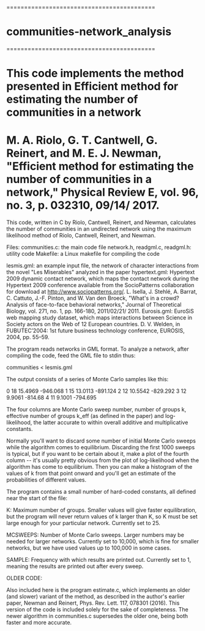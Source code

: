 ==========================================
# communities-network_analysis
==========================================
# This code implements the method presented in Efficient method for estimating the number of communities in a network
# M. A. Riolo, G. T. Cantwell, G. Reinert, and M. E. J. Newman, "Efficient method for estimating the number of communities in a network," Physical Review E, vol. 96, no. 3, p. 032310, 09/14/ 2017.

This code, written in C by Riolo, Cantwell, Reinert, and Newman, calculates the number of communities in an
undirected network using the maximum likelihood method of Riolo, Cantwell,
Reinert, and Newman.

Files:
  communities.c: the main code file
  network.h, readgml.c, readgml.h: utility code
  Makefile: a Linux makefile for compiling the code
  
  lesmis.gml: an example input file, the network of character interactions
    from the novel "Les Miserables" analyzed in the paper
  hypertext.gml: Hypertext 2009 dynamic contact network, which maps the contact network during the Hypertext 2009 conference
    available from the SocioPatterns collaboration for download at http://www.sociopatterns.org/.
    L. Isella, J. Stehlé, A. Barrat, C. Cattuto, J.-F. Pinton, and W. Van den Broeck, "What's in a crowd? Analysis of face-to-face    behavioral networks," Journal of Theoretical Biology, vol. 271, no. 1, pp. 166-180, 2011/02/21/ 2011.
  Eurosis.gml: EuroSiS web mapping study dataset, which maps interactions between Science in Society actors on the Web of 12 European countries.
    D. V. Welden, in FUBUTEC’2004: 1st future business technology conference, EUROSIS, 2004, pp. 55–59.
     

The program reads networks in GML format.  To analyze a network, after
compiling the code, feed the GML file to stdin thus:

communities < lesmis.gml

The output consists of a series of Monte Carlo samples like this:

0 18 15.4969 -946.068
1 15 13.0113 -891.124
2 12 10.5542 -829.292
3 12 9.9061 -814.68
4 11 9.1001 -794.695

The four columns are Monte Carlo sweep number, number of groups k,
effective number of groups k_eff (as defined in the paper) and
log-likelihood, the latter accurate to within overall additive and
multiplicative constants.

Normally you'll want to discard some number of initial Monte Carlo sweeps
while the algorithm comes to equilibrium.  Discarding the first 1000 sweeps
is typical, but if you want to be certain about it, make a plot of the
fourth column -- it's usually pretty obvious from the plot of
log-likelihood when the algorithm has come to equilibrium.  Then you can
make a histogram of the values of k from that point onward and you'll get
an estimate of the probabilities of different values.

The program contains a small number of hard-coded constants, all defined
near the start of the file:

K: Maximum number of groups.  Smaller values will give faster
  equilibration, but the program will never return values of k larger than
  K, so K must be set large enough for your particular network.  Currently
  set to 25.

MCSWEEPS: Number of Monte Carlo sweeps.  Larger numbers may be needed for
  larger networks.  Currently set to 10,000, which is fine for smaller
  networks, but we have used values up to 100,000 in some cases.

SAMPLE: Frequency with which results are printed out.  Currently set to 1,
meaning the results are printed out after every sweep.


OLDER CODE:

Also included here is the program estimate.c, which implements an older
(and slower) variant of the method, as described in the author's earlier paper,
Newman and Reinert, Phys. Rev. Lett. 117, 078301 (2016).  This version of
the code is included solely for the sake of completeness.  The newer
algorithm in communities.c supersedes the older one, being both faster and
more accurate.
